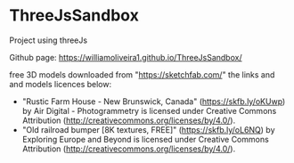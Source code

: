 # ThreeJsSandbox
Project using threeJs

Github page: https://williamoliveira1.github.io/ThreeJsSandbox/


free 3D models downloaded from "https://sketchfab.com/" the links and and models licences below:

- "Rustic Farm House - New Brunswick, Canada" (https://skfb.ly/oKUwp) by Air Digital - Photogrammetry is licensed under Creative Commons Attribution (http://creativecommons.org/licenses/by/4.0/).
- "Old railroad bumper [8K textures, FREE]" (https://skfb.ly/oL6NQ) by Exploring Europe and Beyond is licensed under Creative Commons Attribution (http://creativecommons.org/licenses/by/4.0/).
